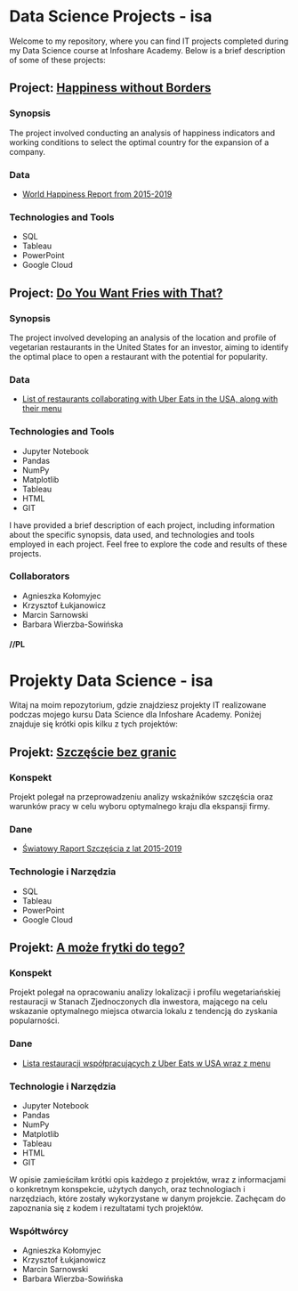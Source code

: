 # Data Science Projects - isa

Welcome to my repository, where you can find IT projects completed during my Data Science course at Infoshare Academy. Below is a brief description of some of these projects:

## Project: [Happiness without Borders](https://github.com/nataliaskrzypczak/nataliaskrzypczak.github.io/blob/fdd1f67972cd238320d3e21eed8d2502c84f3dbe/Happiness%20without%20Borders.pdf)


### Synopsis
The project involved conducting an analysis of happiness indicators and working conditions to select the optimal country for the expansion of a company.

### Data
- <a href="[https://www.kaggle.com/datasets/unsdsn/world-happiness](https://www.kaggle.com/datasets/unsdsn/world-happiness)">World Happiness Report from 2015-2019</a>

### Technologies and Tools
- SQL
- Tableau
- PowerPoint
- Google Cloud

## Project: [Do You Want Fries with That?](https://github.com/nataliaskrzypczak/nataliaskrzypczak.github.io/blob/main/Do%20You%20Want%20Fries%20with%20That.html)


### Synopsis
The project involved developing an analysis of the location and profile of vegetarian restaurants in the United States for an investor, aiming to identify the optimal place to open a restaurant with the potential for popularity.

### Data
- <a href="https://www.kaggle.com/datasets/ahmedshahriarsakib/uber-eats-usa-restaurants-menus">List of restaurants collaborating with Uber Eats in the USA, along with their menu</a>

### Technologies and Tools
- Jupyter Notebook
- Pandas
- NumPy
- Matplotlib
- Tableau
- HTML
- GIT

I have provided a brief description of each project, including information about the specific synopsis, data used, and technologies and tools employed in each project. Feel free to explore the code and results of these projects.

### Collaborators

- Agnieszka Kołomyjec
- Krzysztof Łukjanowicz
- Marcin Sarnowski
- Barbara Wierzba-Sowińska



#### //PL

# Projekty Data Science - isa

Witaj na moim repozytorium, gdzie znajdziesz projekty IT realizowane podczas mojego kursu Data Science dla Infoshare Academy. Poniżej znajduje się krótki opis kilku z tych projektów:

## Projekt: [Szczęście bez granic](https://github.com/nataliaskrzypczak/nataliaskrzypczak.github.io/blob/fdd1f67972cd238320d3e21eed8d2502c84f3dbe/Happiness%20without%20Borders.pdf)

### Konspekt
Projekt polegał na przeprowadzeniu analizy wskaźników szczęścia oraz warunków pracy w celu wyboru optymalnego kraju dla ekspansji firmy.

### Dane
- <a href="https://www.kaggle.com/datasets/unsdsn/world-happiness">Światowy Raport Szczęścia z lat 2015-2019</a>

### Technologie i Narzędzia
- SQL
- Tableau
- PowerPoint
- Google Cloud

## Projekt: [A może frytki do tego?](https://github.com/nataliaskrzypczak/nataliaskrzypczak.github.io/blob/main/Do%20You%20Want%20Fries%20with%20That.html)

### Konspekt
Projekt polegał na opracowaniu analizy lokalizacji i profilu wegetariańskiej restauracji w Stanach Zjednoczonych dla inwestora, mającego na celu wskazanie optymalnego miejsca otwarcia lokalu z tendencją do zyskania popularności.

### Dane
- <a href="https://www.kaggle.com/datasets/ahmedshahriarsakib/uber-eats-usa-restaurants-menus">Lista restauracji współpracujących z Uber Eats w USA wraz z menu</a>

### Technologie i Narzędzia
- Jupyter Notebook
- Pandas
- NumPy
- Matplotlib
- Tableau
- HTML
- GIT

W opisie zamieściłam krótki opis każdego z projektów, wraz z informacjami o konkretnym konspekcie, użytych danych, oraz technologiach i narzędziach, które zostały wykorzystane w danym projekcie. Zachęcam do zapoznania się z kodem i rezultatami tych projektów.

### Współtwórcy

- Agnieszka Kołomyjec
- Krzysztof Łukjanowicz
- Marcin Sarnowski
- Barbara Wierzba-Sowińska
